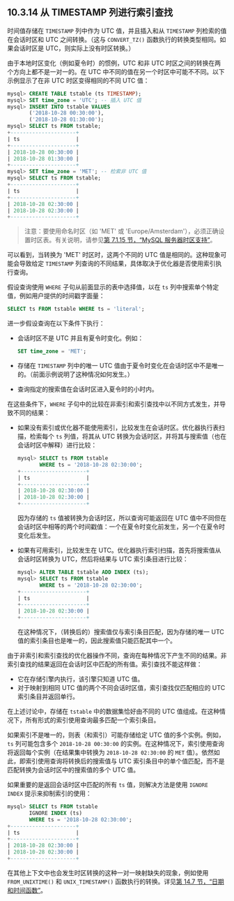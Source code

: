 ## 10.3.14 从 TIMESTAMP 列进行索引查找

时间值存储在 `TIMESTAMP` 列中作为 UTC 值，并且插入和从 `TIMESTAMP` 列检索的值在会话时区和 UTC 之间转换。（这与 `CONVERT_TZ()` 函数执行的转换类型相同。如果会话时区是 UTC，则实际上没有时区转换。）

由于本地时区变化（例如夏令时）的惯例，UTC 和非 UTC 时区之间的转换在两个方向上都不是一对一的。在 UTC 中不同的值在另一个时区中可能不不同。以下示例显示了在非 UTC 时区变得相同的不同 UTC 值：

```sql
mysql> CREATE TABLE tstable (ts TIMESTAMP);
mysql> SET time_zone = 'UTC'; -- 插入 UTC 值
mysql> INSERT INTO tstable VALUES
       ('2018-10-28 00:30:00'),
       ('2018-10-28 01:30:00');
mysql> SELECT ts FROM tstable;
+---------------------+
| ts                  |
+---------------------+
| 2018-10-28 00:30:00 |
| 2018-10-28 01:30:00 |
+---------------------+
mysql> SET time_zone = 'MET'; -- 检索非 UTC 值
mysql> SELECT ts FROM tstable;
+---------------------+
| ts                  |
+---------------------+
| 2018-10-28 02:30:00 |
| 2018-10-28 02:30:00 |
+---------------------+
```

> 注意：要使用命名时区（如 'MET' 或 'Europe/Amsterdam'），必须正确设置时区表。有关说明，请参见[第 7.1.15 节，“MySQL 服务器时区支持”](https://dev.mysql.com/doc/refman/8.0/en/time-zone-support.html)。

可以看到，当转换为 'MET' 时区时，这两个不同的 UTC 值是相同的。这种现象可能会导致给定 `TIMESTAMP` 列查询的不同结果，具体取决于优化器是否使用索引执行查询。

假设查询使用 `WHERE` 子句从前面显示的表中选择值，以在 `ts` 列中搜索单个特定值，例如用户提供的时间戳字面量：

```sql
SELECT ts FROM tstable WHERE ts = 'literal';
```

进一步假设查询在以下条件下执行：

- 会话时区不是 UTC 并且有夏令时变化。例如：

  ```sql
  SET time_zone = 'MET';
  ```

- 存储在 `TIMESTAMP` 列中的唯一 UTC 值由于夏令时变化在会话时区中不是唯一的。（前面示例说明了这种情况如何发生。）

- 查询指定的搜索值在会话时区进入夏令时的小时内。

在这些条件下，`WHERE` 子句中的比较在非索引和索引查找中以不同方式发生，并导致不同的结果：

- 如果没有索引或优化器不能使用索引，比较发生在会话时区。优化器执行表扫描，检索每个 `ts` 列值，将其从 UTC 转换为会话时区，并将其与搜索值（也在会话时区中解释）进行比较：

  ```sql
  mysql> SELECT ts FROM tstable
         WHERE ts = '2018-10-28 02:30:00';
  +---------------------+
  | ts                  |
  +---------------------+
  | 2018-10-28 02:30:00 |
  | 2018-10-28 02:30:00 |
  +---------------------+
  ```

  因为存储的 `ts` 值被转换为会话时区，所以查询可能返回在 UTC 值中不同但在会话时区中相等的两个时间戳值：一个在夏令时变化前发生，另一个在夏令时变化后发生。

- 如果有可用索引，比较发生在 UTC。优化器执行索引扫描，首先将搜索值从会话时区转换为 UTC，然后将结果与 UTC 索引条目进行比较：

  ```sql
  mysql> ALTER TABLE tstable ADD INDEX (ts);
  mysql> SELECT ts FROM tstable
         WHERE ts = '2018-10-28 02:30:00';
  +---------------------+
  | ts                  |
  +---------------------+
  | 2018-10-28 02:30:00 |
  +---------------------+
  ```

  在这种情况下，（转换后的）搜索值仅与索引条目匹配，因为存储的唯一 UTC 值的索引条目也是唯一的，因此搜索值只能匹配其中一个。

由于非索引和索引查找的优化器操作不同，查询在每种情况下产生不同的结果。非索引查找的结果返回在会话时区中匹配的所有值。索引查找不能这样做：

- 它在存储引擎内执行，该引擎只知道 UTC 值。
- 对于映射到相同 UTC 值的两个不同会话时区值，索引查找仅匹配相应的 UTC 索引条目并返回单行。

在上述讨论中，存储在 `tstable` 中的数据集恰好由不同的 UTC 值组成。在这种情况下，所有形式的索引使用查询最多匹配一个索引条目。

如果索引不是唯一的，则表（和索引）可能存储给定 UTC 值的多个实例。例如，`ts` 列可能包含多个 `2018-10-28 00:30:00` 的实例。在这种情况下，索引使用查询将返回每个实例（在结果集中转换为 `2018-10-28 02:30:00` 的 `MET` 值）。依然如此，即索引使用查询将转换后的搜索值与 UTC 索引条目中的单个值匹配，而不是匹配转换为会话时区中的搜索值的多个 UTC 值。

如果重要的是返回会话时区中匹配的所有 `ts` 值，则解决方法是使用 `IGNORE INDEX` 提示来抑制索引的使用：

```sql
mysql> SELECT ts FROM tstable
       IGNORE INDEX (ts)
       WHERE ts = '2018-10-28 02:30:00';
+---------------------+
| ts                  |
+---------------------+
| 2018-10-28 02:30:00 |
| 2018-10-28 02:30:00 |
+---------------------+
```

在其他上下文中也会发生时区转换的这种一对一映射缺失的现象，例如使用 `FROM_UNIXTIME()` 和 `UNIX_TIMESTAMP()` 函数执行的转换。详见[第 14.7 节，“日期和时间函数”](https://dev.mysql.com/doc/refman/8.0/en/date-and-time-functions.html)。